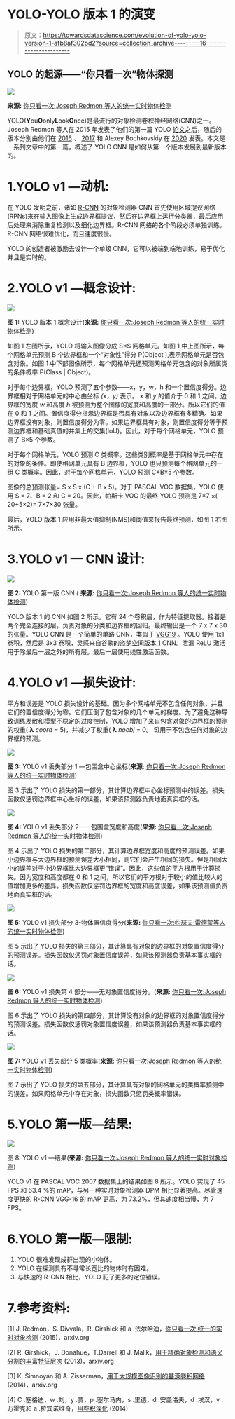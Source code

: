 # YOLO-YOLO 版本 1 的演变

> 原文：<https://towardsdatascience.com/evolution-of-yolo-yolo-version-1-afb8af302bd2?source=collection_archive---------16----------------------->

## YOLO 的起源——“你只看一次”物体探测

![](img/d7f8fb561a87c3ffcef7dc2e899be2dd.png)

**来源:** [你只看一次:Joseph Redmon 等人的统一实时物体检测](https://arxiv.org/pdf/1506.02640.pdf)

YOLO(**Y**ou**O**only**L**ook**O**nce)是最流行的对象检测卷积神经网络(CNN)之一。Joseph Redmon 等人在 2015 年发表了他们的第一篇 YOLO [论文](https://arxiv.org/pdf/1506.02640.pdf)之后，随后的版本分别由他们在 [2016](https://arxiv.org/pdf/1612.08242.pdf) 、 [2017](https://arxiv.org/pdf/1804.02767.pdf) 和 Alexey Bochkovskiy 在 [2020](https://arxiv.org/pdf/2004.10934.pdf) 发表。本文是一系列文章中的第一篇，概述了 YOLO CNN 是如何从第一个版本发展到最新版本的。

# 1.YOLO v1 —动机:

在 YOLO 发明之前，诸如 [R-CNN](https://arxiv.org/pdf/1311.2524.pdf) 的对象检测器 CNN 首先使用区域提议网络(RPNs)来在输入图像上生成边界框提议，然后在边界框上运行分类器，最后应用后处理来消除重复检测以及细化边界框。R-CNN 网络的各个阶段必须单独训练。R-CNN 网络很难优化，而且速度很慢。

YOLO 的创造者被激励去设计一个单级 CNN，它可以被端到端地训练，易于优化并且是实时的。

# 2.YOLO v1 —概念设计:

![](img/cde25ca724f2a1a26b75af040326bac3.png)

**图 1:** YOLO 版本 1 概念设计(**来源:** [你只看一次:Joseph Redmon 等人的统一实时物体检测](https://arxiv.org/pdf/1506.02640.pdf))

如图 1 左图所示，YOLO 将输入图像分成 S×S 网格单元。如图 1 中上图所示，每个网格单元预测 B 个边界框和一个“对象性”得分 P(Object ),表示网格单元是否包含对象。如图 1 中下部图像所示，每个网格单元还预测网格单元包含的对象所属类的条件概率 P(Class | Object)。

对于每个边界框，YOLO 预测了五个参数——x，y，w，h 和一个置信度得分。边界框相对于网格单元的中心由坐标 *(x，y)* 表示。 *x* 和 *y* 的值介于 0 和 1 之间。边界框的宽度 *w* 和高度 *h* 被预测为整个图像的宽度和高度的一部分。所以它们的值在 0 和 1 之间。置信度得分指示边界框是否具有对象以及边界框有多精确。如果边界框没有对象，则置信度得分为零。如果边界框具有对象，则置信度得分等于预测边界框和基础真值的并集上的交集(IoU)。因此，对于每个网格单元，YOLO 预测了 B×5 个参数。

对于每个网格单元，YOLO 预测 C 类概率。这些类别概率是基于网格单元中存在的对象的条件。即使格网单元具有 B 边界框，YOLO 也只预测每个格网单元的一组 C 类概率。因此，对于每个网格单元，YOLO 预测 C+B×5 个参数。

图像的总预测张量= S x S x (C + B x 5)。对于 PASCAL VOC 数据集，YOLO 使用 S = 7、B = 2 和 C = 20。因此，帕斯卡 VOC 的最终 YOLO 预测是 7×7 ×( 20+5×2)= 7×7×30 张量。

最后，YOLO 版本 1 应用非最大值抑制(NMS)和阈值来报告最终预测，如图 1 右图所示。

# 3.YOLO v1 — CNN 设计:

![](img/177b7a8f82869ef3183f1e4476e1a96a.png)

**图 2:** YOLO 第一版 CNN ( **来源:** [你只看一次:Joseph Redmon 等人的统一实时物体检测](https://arxiv.org/pdf/1506.02640.pdf))

YOLO 版本 1 的 CNN 如图 2 所示。它有 24 个卷积层，作为特征提取器。接着是两个完全连接的层，负责对象的分类和边界框的回归。最终输出是一个 7 x 7 x 30 的张量。YOLO CNN 是一个简单的单路 CNN，类似于 [VGG19](https://arxiv.org/pdf/1409.1556.pdf) 。YOLO 使用 1x1 卷积，然后是 3x3 卷积，灵感来自谷歌的[盗梦空间版本 1](https://arxiv.org/pdf/1409.4842.pdf) CNN。泄漏 ReLU 激活用于除最后一层之外的所有层。最后一层使用线性激活函数。

# 4.YOLO v1 —损失设计:

平方和误差是 YOLO 损失设计的基础。因为多个网格单元不包含任何对象，并且它们的置信度得分为零。它们压倒了包含对象的几个单元的梯度。为了避免这种导致训练发散和模型不稳定的过度控制，YOLO 增加了来自包含对象的边界框的预测的权重( **λ** *coord =* 5)，并减少了权重( **λ** *noobj = 0。* 5)用于不包含任何对象的边界框的预测。

![](img/f74a30696c3e41ba2b512d65a5c8129e.png)

**图 3:** YOLO v1 丢失部分 1 —包围盒中心坐标(**来源:** [你只看一次:Joseph Redmon 等人的统一实时物体检测](https://arxiv.org/pdf/1506.02640.pdf))

图 3 示出了 YOLO 损失的第一部分，其计算边界框中心坐标预测中的误差。损失函数仅惩罚边界框中心坐标的误差，如果该预测器负责地面真实框的话。

![](img/f06081c7f4cc6f08f5a1e4c204dcab79.png)

**图 4:** YOLO v1 丢失部分 2——包围盒宽度和高度(**来源:** [你只看一次:Joseph Redmon 等人的统一实时物体检测](https://arxiv.org/pdf/1506.02640.pdf))

图 4 示出了 YOLO 损失的第二部分，其计算边界框宽度和高度的预测误差。如果小边界框与大边界框的预测误差大小相同，则它们会产生相同的损失。但是相同大小的误差对于小边界框比大边界框更“错误”。因此，这些值的平方根用于计算损失。因为宽度和高度都在 0 和 1 之间，所以它们的平方根对于较小的值比较大的值增加更多的差异。损失函数仅惩罚边界框的宽度和高度误差，如果该预测值负责地面真实框的话。

![](img/19bb19b470b3bc8a4a9356915ef62df7.png)

**图 5:** YOLO v1 损失部分 3-物体置信度得分(**来源:** [你只看一次:约瑟夫·雷德蒙等人的统一实时物体检测](https://arxiv.org/pdf/1506.02640.pdf))

图 5 示出了 YOLO 损失的第三部分，其计算具有对象的边界框的对象置信度得分的预测误差。损失函数仅惩罚对象置信度误差，如果该预测器负责基本事实框的话。

![](img/ce5b3d66b091a9b4c3a3a1a6411684ea.png)

**图 6:** YOLO v1 损失第 4 部分——无对象置信度得分。(**来源:** [你只看一次:Joseph Redmon 等人的统一实时物体检测](https://arxiv.org/pdf/1506.02640.pdf))

图 6 示出了 YOLO 损失的第四部分，其计算没有对象的边界框的对象置信度得分的预测误差。损失函数仅惩罚对象置信度误差，如果该预测器负责基本事实框的话。

![](img/b20c088e37588e3d1aa21fc7c5d8eaa2.png)

**图 7:** YOLO v1 丢失部分 5 类概率(**来源:** [你只看一次:Joseph Redmon 等人的统一实时物体检测](https://arxiv.org/pdf/1506.02640.pdf))

图 7 示出了 YOLO 损失的第五部分，其计算具有对象的网格单元的类概率预测中的误差。如果网格单元中存在对象，损失函数只惩罚类概率错误。

# 5.YOLO 第一版—结果:

![](img/492eab0e66f73af480f635bb10df5424.png)

图 8: YOLO v1 —结果(**来源:** [你只看一次:Joseph Redmon 等人的统一实时对象检测](https://arxiv.org/pdf/1506.02640.pdf))

YOLO v1 在 PASCAL VOC 2007 数据集上的结果如图 8 所示。YOLO 实现了 45 FPS 和 63.4 %的 mAP，与另一种实时对象检测器 DPM 相比显著提高。尽管速度更快的 R-CNN VGG-16 的 mAP 更高，为 73.2%，但其速度相当慢，为 7 FPS。

# 6.YOLO 第一版—限制:

1.  YOLO 很难发现成群出现的小物体。
2.  YOLO 在探测具有不寻常长宽比的物体时有困难。
3.  与快速的 R-CNN 相比，YOLO 犯了更多的定位错误。

# 7.参考资料:

[1] J. Redmon，S. Divvala，R. Girshick 和 a .法尔哈迪，[你只看一次:统一的实时对象检测](https://arxiv.org/abs/1506.02640) (2015)，arxiv.org

[2] R. Girshick，J. Donahue，T.Darrell 和 J. Malik，[用于精确对象检测和语义分割的丰富特征层次](https://arxiv.org/abs/1311.2524) (2013)，arxiv.org

[3] K. Simnoyan 和 A. Zisserman，[用于大规模图像识别的甚深卷积网络](https://arxiv.org/abs/1409.1556) (2014)，arxiv.org

[4] C .塞格迪，w .刘，y .贾，p .塞尔马内，s .里德，d .安盖洛夫，d .埃汉，v .万霍克和 a .拉宾诺维奇，[用卷积深化](https://arxiv.org/abs/1409.4842) (2014)